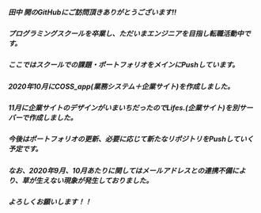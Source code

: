 ##### 田中 開のGitHubにご訪問頂きありがとうございます!!
##### プログラミングスクールを卒業し、ただいまエンジニアを目指し転職活動中です。
##### ここではスクールでの課題・ポートフォリオをメインにPushしています。
##### 2020年10月にCOSS_app(業務システム＋企業サイト)を作成しました。
##### 11月に企業サイトのデザインがいまいちだったのでLifes.(企業サイト)を別サーバーで作成しました。
##### 今後はポートフォリオの更新、必要に応じて新たなリポジトリをPushしていく予定です。
##### なお、2020年9月、10月あたりに関してはメールアドレスとの連携不備により、草が生えない現象が発生しておりました。
##### よろしくお願いします！！


